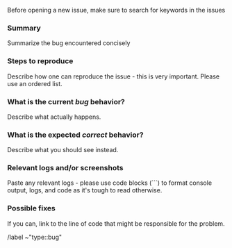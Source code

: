 Before opening a new issue, make sure to search for keywords in the issues

<!---
Please read this!

filtered by the "regression" or "type::bug" label:

- https://gitlab.com/gitlab-org/gitlab/issues?label_name%5B%5D=type::bug

and verify the issue you're about to submit isn't a duplicate.
--->

### Summary

Summarize the bug encountered concisely

### Steps to reproduce

Describe how one can reproduce the issue - this is very important. Please use an ordered list.

### What is the current *bug* behavior?

Describe what actually happens.

### What is the expected *correct* behavior?

Describe what you should see instead.

### Relevant logs and/or screenshots

Paste any relevant logs - please use code blocks (```) to format console output, logs, and code
 as it's tough to read otherwise.

### Possible fixes

If you can, link to the line of code that might be responsible for the problem.

/label ~"type::bug"
